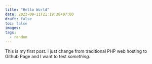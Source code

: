 ```yaml
---
title: "Hello World"
date: 2023-09-11T21:19:38+07:00
draft: false
toc: false
images:
tags: 
  - random
---
```

This is my first post. I just change from traditional PHP web hosting to Github Page and I want to test *something*.